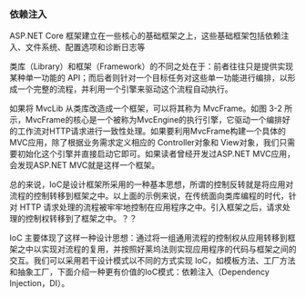 ### 依赖注入

ASP.NET Core 框架建立在一些核心的基础框架之上，这些基础框架包括依赖注入、文件系统、配置选项和诊断日志等

类库（Library）和框架（Framework）的不同之处在于：前者往往只是提供实现某种单一功能的 API；而后者则针对一个目标任务对这些单一功能进行编排，以形成一个完整的流程，并利用一个引擎来驱动这个流程自动执行。

如果将 MvcLib 从类库改造成一个框架，可以将其称为 MvcFrame。如图 3-2 所示，MvcFrame的核心是一个被称为MvcEngine的执行引擎，它驱动一个编排好的工作流对HTTP请求进行一致性处理。如果要利用MvcFrame构建一个具体的MVC应用，除了根据业务需求定义相应的 Controller对象和 View对象，我们只需要初始化这个引擎并直接启动它即可。如果读者曾经开发过ASP.NET MVC应用，会发现ASP.NET MVC就是这样一个框架。

总的来说，IoC是设计框架所采用的一种基本思想，所谓的控制反转就是将应用对流程的控制转移到框架之中。以上面的示例来说，在传统面向类库编程的时代，针对 HTTP 请求处理的流程被牢牢地控制在应用程序之中。引入框架之后，请求处理的控制权转移到了框架之中。？？

IoC 主要体现了这样一种设计思想：通过将一组通用流程的控制权从应用转移到框架之中以实现对流程的复用，并按照好莱坞法则实现应用程序的代码与框架之间的交互。我们可以采用若干设计模式以不同的方式实现 IoC，如模板方法、工厂方法和抽象工厂，下面介绍一种更有价值的IoC模式：依赖注入（Dependency Injection，DI）。
